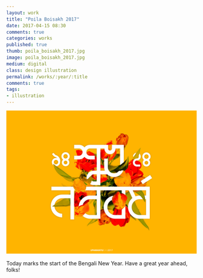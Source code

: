 ```yaml
---
layout: work
title: "Poila Boisakh 2017"
date: 2017-04-15 08:30
comments: true
categories: works
published: true
thumb: poila_boisakh_2017.jpg
image: poila_boisakh_2017.jpg
medium: digital
class: design illustration
permalink: /works/:year/:title
comments: true
tags:
- illustration
---
```

<p>
  <div class="fotorama" data-keyboard="true" data-arrows="true" data-click="true" data-swipe="true" data-autoplay="false" data-loop="true">
      <img src="/images/works/poila_boisakh_2017.jpg" alt="Poila Boisakh">
  </div>
</p>

Today marks the start of the Bengali New Year. Have a great year ahead, folks!